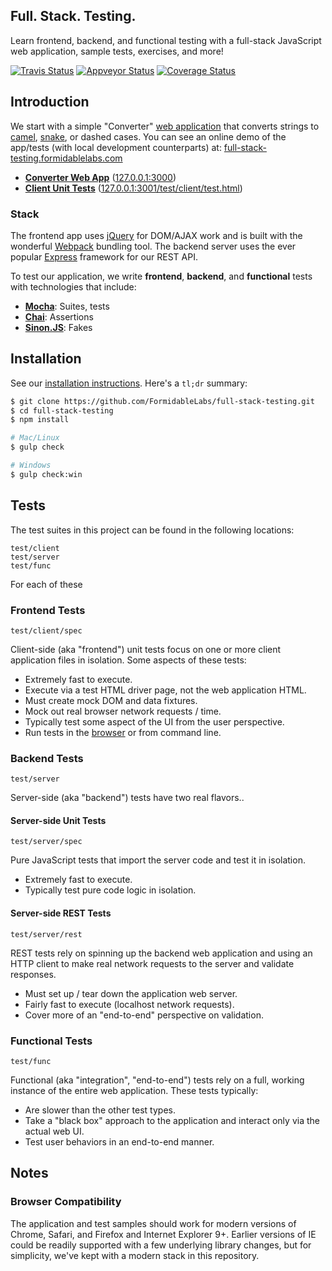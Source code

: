 Full. Stack. Testing.
---------------------

Learn frontend, backend, and functional testing with a full-stack JavaScript
web application, sample tests, exercises, and more!

[![Travis Status][trav_img]][trav_site]
[![Appveyor Status][av_img]][av_site]
[![Coverage Status][cov_img]][cov_site]

## Introduction

We start with a simple "Converter" [web application][fst_app] that converts
strings to [camel][], [snake][], or dashed cases. You can see an online
demo of the app/tests (with local development counterparts) at:
[full-stack-testing.formidablelabs.com][fst_site]

* **[Converter Web App][fst_app]** ([127.0.0.1:3000][dev_app])
* **[Client Unit Tests][fst_test]**
  ([127.0.0.1:3001/test/client/test.html][dev_test])

### Stack

The frontend app uses [jQuery][] for DOM/AJAX work and is built with the
wonderful [Webpack][] bundling tool. The backend server uses the ever popular
[Express][] framework for our REST API.

To test our application, we write **frontend**, **backend**, and **functional**
tests with technologies that include:

* **[Mocha](http://mochajs.org/)**: Suites, tests
* **[Chai](http://chaijs.com/)**: Assertions
* **[Sinon.JS](http://sinonjs.org/)**: Fakes

## Installation

See our [installation instructions](./INSTALL.md). Here's a `tl;dr` summary:

```bash
$ git clone https://github.com/FormidableLabs/full-stack-testing.git
$ cd full-stack-testing
$ npm install

# Mac/Linux
$ gulp check

# Windows
$ gulp check:win
```

## Tests

The test suites in this project can be found in the following locations:

```
test/client
test/server
test/func
```

For each of these

### Frontend Tests

`test/client/spec`

Client-side (aka "frontend") unit tests focus on one or more client application
files in isolation. Some aspects of these tests:

* Extremely fast to execute.
* Execute via a test HTML driver page, not the web application HTML.
* Must create mock DOM and data fixtures.
* Mock out real browser network requests / time.
* Typically test some aspect of the UI from the user perspective.
* Run tests in the [browser][fst_test] or from command line.


### Backend Tests

`test/server`

Server-side (aka "backend") tests have two real flavors..

#### Server-side Unit Tests

`test/server/spec`

Pure JavaScript tests that import the server code and test it in isolation.

* Extremely fast to execute.
* Typically test pure code logic in isolation.

#### Server-side REST Tests

`test/server/rest`

REST tests rely on spinning up the backend web application and using an HTTP
client to make real network requests to the server and validate responses.

* Must set up / tear down the application web server.
* Fairly fast to execute (localhost network requests).
* Cover more of an "end-to-end" perspective on validation.


### Functional Tests

`test/func`

Functional (aka "integration", "end-to-end") tests rely on a full, working
instance of the entire web application. These tests typically:

* Are slower than the other test types.
* Take a "black box" approach to the application and interact only via the
  actual web UI.
* Test user behaviors in an end-to-end manner.

## Notes

### Browser Compatibility

The application and test samples should work for modern versions of Chrome,
Safari, and Firefox and Internet Explorer 9+. Earlier versions of IE could
be readily supported with a few underlying library changes, but for simplicity,
we've kept with a modern stack in this repository.


[jQuery]: http://jquery.com/
[Webpack]: http://webpack.github.io/
[Express]: http://expressjs.com/
[camel]: http://en.wikipedia.org/wiki/CamelCase
[snake]: http://en.wikipedia.org/wiki/Snake_case

[fst_site]: http://full-stack-testing.formidablelabs.com/
[fst_test]: http://full-stack-testing.formidablelabs.com/test/client/test.html
[fst_app]: http://full-stack-testing.formidablelabs.com/app/
[dev_app]: http://127.0.0.1:3000/
[dev_test]: http://127.0.0.1:3001/test/client/test.html

[trav]: https://travis-ci.org/
[trav_img]: https://api.travis-ci.org/FormidableLabs/full-stack-testing.svg
[trav_site]: https://travis-ci.org/FormidableLabs/full-stack-testing
[av]: https://ci.appveyor.com/
[av_img]: https://ci.appveyor.com/api/projects/status/7fdajvg832480dnb?svg=true
[av_site]: https://ci.appveyor.com/project/ryan-roemer/full-stack-testing
[cov]: https://coveralls.io
[cov_img]: https://img.shields.io/coveralls/FormidableLabs/full-stack-testing.svg
[cov_site]: https://coveralls.io/r/FormidableLabs/full-stack-testing
